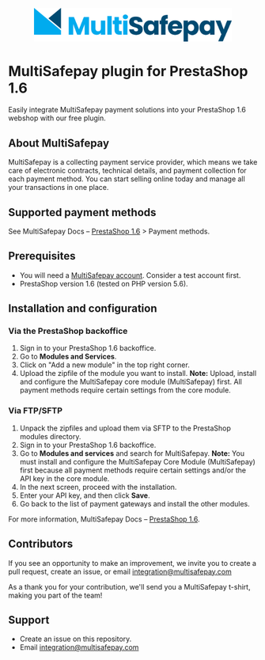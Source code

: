 <p align="center">
  <img src="https://raw.githubusercontent.com/MultiSafepay/MultiSafepay-logos/master/MultiSafepay-logo-color.svg" width="400px" position="center">
</p>

# MultiSafepay plugin for PrestaShop 1.6

Easily integrate MultiSafepay payment solutions into your PrestaShop 1.6 webshop with our free plugin.

## About MultiSafepay 

MultiSafepay is a collecting payment service provider, which means we take care of electronic contracts, technical details, and payment collection for each payment method. You can start selling online today and manage all your transactions in one place.

## Supported payment methods

See MultiSafepay Docs – [PrestaShop 1.6](https://docs.multisafepay.com/docs/prestashop-1-6) > Payment methods.

## Prerequisites

- You will need a [MultiSafepay account](https://testmerchant.multisafepay.com/signup). Consider a test account first.
- PrestaShop version 1.6 (tested on PHP version 5.6).

## Installation and configuration

### Via the PrestaShop backoffice
1. Sign in to your PrestaShop 1.6 backoffice.
2. Go to **Modules and Services**.
3. Click on "Add a new module" in the top right corner.
4. Upload the zipfile of the module you want to install.
**Note:** Upload, install and configure the MultiSafepay core module (MultiSafepay) first.
All payment methods require certain settings from the core module.

### Via FTP/SFTP
1. Unpack the zipfiles and upload them via SFTP to the PrestaShop modules directory.
2. Sign in to your PrestaShop 1.6 backoffice.
3. Go to **Modules and services** and search for MultiSafepay.
    **Note:** You must install and configure the MultiSafepay Core Module (MultiSafepay) first because all payment methods require certain settings and/or the API key in the core module.
4. In the next screen, proceed with the installation.
5. Enter your API key, and then click **Save**.
6. Go back to the list of payment gateways and install the other modules.

For more information, MultiSafepay Docs – [PrestaShop 1.6](https://docs.multisafepay.com/docs/prestashop-1-6).

## Contributors

If you see an opportunity to make an improvement, we invite you to create a pull request, create an issue, or email <integration@multisafepay.com> 

As a thank you for your contribution, we'll send you a MultiSafepay t-shirt, making you part of the team!

## Support

- Create an issue on this repository. 
- Email <a href="mailto:integration@multisafepay.com">integration@multisafepay.com</a>
